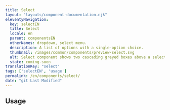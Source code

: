 ```yaml
---
title: Select
layout: "layouts/component-documentation.njk"
eleventyNavigation:
  key: selectEN
  title: Select
  locale: en
  parent: componentsEN
  otherNames: dropdown, select menu.
  description: A list of options with a single-option choice.
  thumbnail: /images/common/components/preview-select.svg
  alt: Select component shows two cascading greyed boxes above a select box. The select box is a box with a down arrow to indicate it will expand downwards. The boxes represent the input's label and hint message.
  state: coming-soon
translationKey: "select"
tags: ['selectEN', 'usage']
permalink: /en/components/select/
date: "git Last Modified"
---
```


## Usage